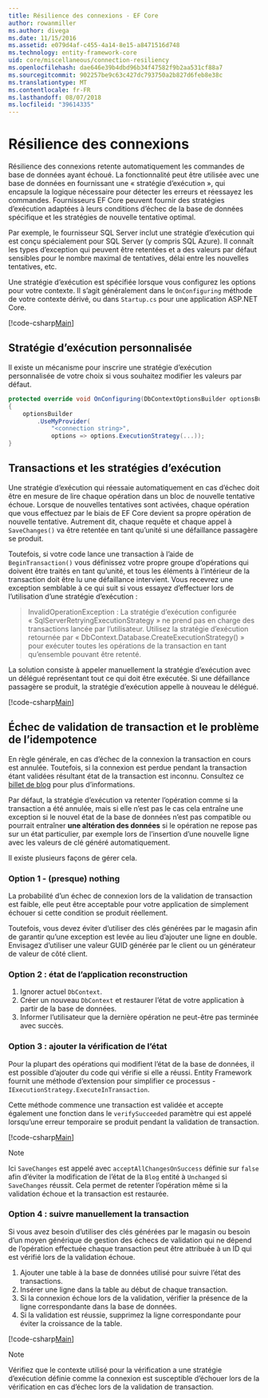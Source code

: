 ```yaml
---
title: Résilience des connexions - EF Core
author: rowanmiller
ms.author: divega
ms.date: 11/15/2016
ms.assetid: e079d4af-c455-4a14-8e15-a8471516d748
ms.technology: entity-framework-core
uid: core/miscellaneous/connection-resiliency
ms.openlocfilehash: dae646e39b4dbd96b34f47582f9b2aa531cf88a7
ms.sourcegitcommit: 902257be9c63c427dc793750a2b827d6feb8e38c
ms.translationtype: MT
ms.contentlocale: fr-FR
ms.lasthandoff: 08/07/2018
ms.locfileid: "39614335"
---
```

# <a name="connection-resiliency"></a>Résilience des connexions

Résilience des connexions retente automatiquement les commandes de base de données ayant échoué. La fonctionnalité peut être utilisée avec une base de données en fournissant une « stratégie d’exécution », qui encapsule la logique nécessaire pour détecter les erreurs et réessayez les commandes. Fournisseurs EF Core peuvent fournir des stratégies d’exécution adaptées à leurs conditions d’échec de la base de données spécifique et les stratégies de nouvelle tentative optimal.

Par exemple, le fournisseur SQL Server inclut une stratégie d’exécution qui est conçu spécialement pour SQL Server (y compris SQL Azure). Il connaît les types d’exception qui peuvent être retentées et a des valeurs par défaut sensibles pour le nombre maximal de tentatives, délai entre les nouvelles tentatives, etc.

Une stratégie d’exécution est spécifiée lorsque vous configurez les options pour votre contexte. Il s’agit généralement dans le `OnConfiguring` méthode de votre contexte dérivé, ou dans `Startup.cs` pour une application ASP.NET Core.

[!code-csharp[Main](../../../samples/core/Miscellaneous/ConnectionResiliency/Program.cs#OnConfiguring)]

## <a name="custom-execution-strategy"></a>Stratégie d’exécution personnalisée

Il existe un mécanisme pour inscrire une stratégie d’exécution personnalisée de votre choix si vous souhaitez modifier les valeurs par défaut.

``` csharp
protected override void OnConfiguring(DbContextOptionsBuilder optionsBuilder)
{
    optionsBuilder
        .UseMyProvider(
            "<connection string>",
            options => options.ExecutionStrategy(...));
}
```

## <a name="execution-strategies-and-transactions"></a>Transactions et les stratégies d’exécution

Une stratégie d’exécution qui réessaie automatiquement en cas d’échec doit être en mesure de lire chaque opération dans un bloc de nouvelle tentative échoue. Lorsque de nouvelles tentatives sont activées, chaque opération que vous effectuez par le biais de EF Core devient sa propre opération de nouvelle tentative. Autrement dit, chaque requête et chaque appel à `SaveChanges()` va être retentée en tant qu’unité si une défaillance passagère se produit.

Toutefois, si votre code lance une transaction à l’aide de `BeginTransaction()` vous définissez votre propre groupe d’opérations qui doivent être traités en tant qu’unité, et tous les éléments à l’intérieur de la transaction doit être lu une défaillance intervient. Vous recevrez une exception semblable à ce qui suit si vous essayez d’effectuer lors de l’utilisation d’une stratégie d’exécution :

> InvalidOperationException : La stratégie d’exécution configurée « SqlServerRetryingExecutionStrategy » ne prend pas en charge des transactions lancée par l’utilisateur. Utilisez la stratégie d’exécution retournée par « DbContext.Database.CreateExecutionStrategy() » pour exécuter toutes les opérations de la transaction en tant qu’ensemble pouvant être retenté.

La solution consiste à appeler manuellement la stratégie d’exécution avec un délégué représentant tout ce qui doit être exécutée. Si une défaillance passagère se produit, la stratégie d’exécution appelle à nouveau le délégué.

[!code-csharp[Main](../../../samples/core/Miscellaneous/ConnectionResiliency/Program.cs#ManualTransaction)]

## <a name="transaction-commit-failure-and-the-idempotency-issue"></a>Échec de validation de transaction et le problème de l’idempotence

En règle générale, en cas d’échec de la connexion la transaction en cours est annulée. Toutefois, si la connexion est perdue pendant la transaction étant validées résultant état de la transaction est inconnu. Consultez ce [billet de blog](http://blogs.msdn.com/b/adonet/archive/2013/03/11/sql-database-connectivity-and-the-idempotency-issue.aspx) pour plus d’informations.

Par défaut, la stratégie d’exécution va retenter l’opération comme si la transaction a été annulée, mais si elle n’est pas le cas cela entraîne une exception si le nouvel état de la base de données n’est pas compatible ou pourrait entraîner **une altération des données** si le opération ne repose pas sur un état particulier, par exemple lors de l’insertion d’une nouvelle ligne avec les valeurs de clé généré automatiquement.

Il existe plusieurs façons de gérer cela.

### <a name="option-1---do-almost-nothing"></a>Option 1 - (presque) nothing

La probabilité d’un échec de connexion lors de la validation de transaction est faible, elle peut être acceptable pour votre application de simplement échouer si cette condition se produit réellement.

Toutefois, vous devez éviter d’utiliser des clés générées par le magasin afin de garantir qu’une exception est levée au lieu d’ajouter une ligne en double. Envisagez d’utiliser une valeur GUID générée par le client ou un générateur de valeur de côté client.

### <a name="option-2---rebuild-application-state"></a>Option 2 : état de l’application reconstruction

1. Ignorer actuel `DbContext`.
2. Créer un nouveau `DbContext` et restaurer l’état de votre application à partir de la base de données.
3. Informer l’utilisateur que la dernière opération ne peut-être pas terminée avec succès.

### <a name="option-3---add-state-verification"></a>Option 3 : ajouter la vérification de l’état

Pour la plupart des opérations qui modifient l’état de la base de données, il est possible d’ajouter du code qui vérifie si elle a réussi. Entity Framework fournit une méthode d’extension pour simplifier ce processus - `IExecutionStrategy.ExecuteInTransaction`.

Cette méthode commence une transaction est validée et accepte également une fonction dans le `verifySucceeded` paramètre qui est appelé lorsqu’une erreur temporaire se produit pendant la validation de transaction.

[!code-csharp[Main](../../../samples/core/Miscellaneous/ConnectionResiliency/Program.cs#Verification)]

> [!NOTE]
> Ici `SaveChanges` est appelé avec `acceptAllChangesOnSuccess` définie sur `false` afin d’éviter la modification de l’état de la `Blog` entité à `Unchanged` si `SaveChanges` réussit. Cela permet de retenter l’opération même si la validation échoue et la transaction est restaurée.

### <a name="option-4---manually-track-the-transaction"></a>Option 4 : suivre manuellement la transaction

Si vous avez besoin d’utiliser des clés générées par le magasin ou besoin d’un moyen générique de gestion des échecs de validation qui ne dépend de l’opération effectuée chaque transaction peut être attribuée à un ID qui est vérifié lors de la validation échoue.

1. Ajouter une table à la base de données utilisé pour suivre l’état des transactions.
2. Insérer une ligne dans la table au début de chaque transaction.
3. Si la connexion échoue lors de la validation, vérifier la présence de la ligne correspondante dans la base de données.
4. Si la validation est réussie, supprimez la ligne correspondante pour éviter la croissance de la table.

[!code-csharp[Main](../../../samples/core/Miscellaneous/ConnectionResiliency/Program.cs#Tracking)]

> [!NOTE]
> Vérifiez que le contexte utilisé pour la vérification a une stratégie d’exécution définie comme la connexion est susceptible d’échouer lors de la vérification en cas d’échec lors de la validation de transaction.
